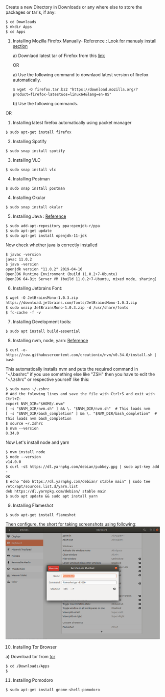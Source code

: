 Create a new Directory in Downloads or any where else to store the packages or tar's, if any: 
```shell
$ cd Downloads
$ mkdir Apps
$ cd Apps
```

1. Installing Mozilla Firefox Manually- [Reference : Look for manualy install section](https://linuxconfig.org/how-to-install-uninstall-and-update-firefox-on-ubuntu-18-04-bionic-beaver-linux)

   a) Downlaod latest tar of Firefox from this [link](https://www.mozilla.org/en-US/firefox/download/thanks/)
   
   OR

   a) Use the following command to downlaod latest version of firefox automatically.
   ```shell
   $ wget -O firefox.tar.bz2 "https://download.mozilla.org/?product=firefox-latest&os=linux64&lang=en-US"
   ```

   b) Use the following commands.

  OR

1. Installing latest firefox automatically using packet manager
```shell
$ sudo apt-get install firefox 
```

2. Installing Spotify
```shell
$ sudo snap install spotify
```

3. Installing VLC
```shell
$ sudo snap install vlc
```
4. Installing 
Postman
```shell
$ sudo snap install postman
```

4. Installing 
Okular
```shell
$ sudo snap install okular
```

5. Installing Java : [Reference](https://lift.cs.princeton.edu/java/linux/)
```shell
$ sudo add-apt-repository ppa:openjdk-r/ppa
$ sudo apt-get update
$ sudo apt-get install openjdk-11-jdk
```
  Now check whether java is correctly installed
  ```shell
  $ javac -version
  javac 11.0.2
  $ java -version
  openjdk version "11.0.2" 2019-04-16
  OpenJDK Runtime Environment (build 11.0.2+7-Ubuntu)
  OpenJDK 64-Bit Server VM (build 11.0.2+7-Ubuntu, mixed mode, sharing)
  ```

6. Installing Jetbrains Font:
```shell
$ wget -O JetBrainsMono-1.0.3.zip https://download.jetbrains.com/fonts/JetBrainsMono-1.0.3.zip
$ sudo unzip JetBrainsMono-1.0.3.zip -d /usr/share/fonts
$ fc-cache -f -v
```
7. Installing Development tools:
```shell
$ sudo apt install build-essential
```

8. Installing nvm, node, yarn: [Reference](https://linuxize.com/post/how-to-install-node-js-on-ubuntu-18.04/)
```shell
$ curl -o- https://raw.githubusercontent.com/creationix/nvm/v0.34.0/install.sh | bash
```
This automatically installs nvm and puts the required command in "~/.bashrc" if you use something else like "ZSH" then you have to edit the "~/.zshrc" or respective yourself like this:
```shell
$ sudo nano ~/.zshrc
# Add the folowing lines and save the file with Ctrl+S and exit with Ctrl+Z:
export NVM_DIR="$HOME/.nvm"
[ -s "$NVM_DIR/nvm.sh" ] && \. "$NVM_DIR/nvm.sh"  # This loads nvm
[ -s "$NVM_DIR/bash_completion" ] && \. "$NVM_DIR/bash_completion"  # This loads nvm bash_completion
$ source ~/.zshrc
$ nvm --version
0.34.0
```
Now Let's install node and yarn
```shell
$ nvm install node
$ node --version
v14.0.0
$ curl -sS https://dl.yarnpkg.com/debian/pubkey.gpg | sudo apt-key add -
OK
$ echo "deb https://dl.yarnpkg.com/debian/ stable main" | sudo tee /etc/apt/sources.list.d/yarn.list
deb https://dl.yarnpkg.com/debian/ stable main
$ sudo apt update && sudo apt install yarn
```

9.  Installing Flameshot 
```shell
$ sudo apt-get install flameshot
```

Then configure, the short for taking screenshots using following:
![](images/flameshot.png)



10. Installing Tor Browser

a) Download tor from [tor](https://www.torproject.org/)
```shell
$ cd /Downloads/Apps
$ 
```

11. Installing Pomodoro
```shell
$ sudo apt-get install gnome-shell-pomodoro
```